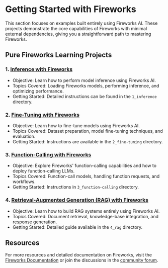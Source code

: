 # Getting Started with Fireworks

This section focuses on examples built entirely using Fireworks AI. These projects demonstrate the core capabilities of Fireworks with minimal external dependencies, giving you a straightforward path to mastering Fireworks.

## Pure Fireworks Learning Projects

### 1. **[Inference with Fireworks](./1_inference/README.md)**
   - Objective: Learn how to perform model inference using Fireworks AI.
   - Topics Covered: Loading Fireworks models, performing inference, and optimizing performance.
   - Getting Started: Detailed instructions can be found in the `1_inference` directory.

### 2. **[Fine-Tuning with Fireworks](./2_fine-tuning/README.md)**
   - Objective: Learn how to fine-tune models using Fireworks AI.
   - Topics Covered: Dataset preparation, model fine-tuning techniques, and evaluation.
   - Getting Started: Instructions are available in the `2_fine-tuning` directory.

### 3. **[Function-Calling with Fireworks](./3_function-calling/README.md)**
   - Objective: Explore Fireworks' function-calling capabilities and how to deploy function-calling LLMs.
   - Topics Covered: Function-call models, handling function requests, and workflows.
   - Getting Started: Instructions in `3_function-calling` directory.

### 4. **[Retrieval-Augmented Generation (RAG) with Fireworks](./4_rag/README.md)**
   - Objective: Learn how to build RAG systems entirely using Fireworks AI.
   - Topics Covered: Document retrieval, knowledge-base integration, and response generation.
   - Getting Started: Detailed guide available in the `4_rag` directory.

## Resources

For more resources and detailed documentation on Fireworks, visit the [Fireworks Documentation](https://docs.fireworks.ai) or join the discussions in the [community forum](https://community.fireworks.ai).
